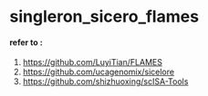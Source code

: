 # singleron_sicero_flames

#### refer to :
1. https://github.com/LuyiTian/FLAMES
2. https://github.com/ucagenomix/sicelore
3. https://github.com/shizhuoxing/scISA-Tools
